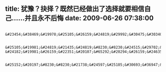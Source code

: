 title: 犹豫？抉择？既然已经做出了选择就要相信自己……并且永不后悔
date: 2009-06-26 07:38:00
---

     &#23454;&#38469;&#19978;&#25105;&#26159;&#24819;&#29992;&#30475;&#30340;&#26368;&#26032;&#19968;&#35805;&#12298;&#21560;&#34880;&#39740;&#39569;&#22763;&#12299;&#20316;&#24341;&#23376;&#65292;&#20294;&#26159;&#25105;&#23454;&#38469;&#19978;&#33258;&#24049;&#37117;&#36824;&#27809;&#24819;&#26126;&#30333;&#8230;&#8230;&#20154;&#24635;&#26159;&#21518;&#24724;&#65292;&#21448;&#24635;&#26159;&#29992;&#30452;&#35273;&#25225;&#25321;&#65311;&#20026;&#20160;&#20040;&#65311;&#24403;&#28982;&#65292;&#21387;&#21147;&#20250;&#35753;&#25105;&#20204;&#24517;&#39035;&#25225;&#25321;&#65292;&#21487;&#26159;&#20026;&#20160;&#20040;&#36824;&#35201;&#21518;&#24724;&#21602;&#65311;&#21518;&#24724;&#26159;&#26080;&#29992;&#30340;&#65292;&#25225;&#25321;&#21448;&#26159;&#24517;&#39035;&#30340;&#12290;

     &#25105;&#19981;&#24819;&#21435;&#24819;&#8230;&#8230;&#24515;&#29702;&#23398;&#21644;&#36923;&#36753;&#65292;&#22240;&#20026;&#37027;&#22826;&#21487;&#24597;&#65292;&#26159;&#30340;&#65292;&#22826;&#21487;&#24597;&#20102;&#12290;&#20154;&#30340;&#24369;&#28857;&#22826;&#22810;&#65292;&#24605;&#32500;&#23450;&#21183;&#22826;&#22810;&#65292;&#21508;&#31181;&#21508;&#26679;&#20250;&#24433;&#21709;&#29702;&#24615;&#21644;&#30452;&#35273;&#30340;&#38382;&#39064;&#20063;&#22826;&#22810;&#8230;&#8230;&#34429;&#28982;&#20182;&#20204;&#22823;&#37096;&#20998;&#26102;&#20505; &#24182;&#19981;&#26159;&#22351;&#20107;&#65292;&#20294;&#26159;&#24635;&#20250;&#26377;&#20986;&#29616;&#22351;&#20107;&#30340;&#26102;&#20505;&#65292;&#24182;&#19988;&#65292;&#20854;&#23454;&#25105;&#26159;&#24819;&#36991;&#20813;&#25152;&#26377;&#30340;&#36825;&#20123;&#8230;&#8230;&#21487;&#26159;&#19981;&#21487;&#33021;&#12290;&#25152;&#20197;&#25105;&#21448;&#24320;&#22987;&#29369;&#35947;&#20102;&#8230;&#8230;&#24656;&#24807;&#21435;&#20570;&#20986;&#36873;&#25321;&#12290;

     &#25152;&#20197;&#8230;&#8230;&#21738;&#24597;&#25105;&#30693;&#36947;&#36825;&#26679;&#20316;&#21487;&#33021;&#21482;&#26159;&#22240;&#20026;&#20914;&#21160;&#65292;&#25105;&#20063;&#20250;&#8230;&#8230;&#21435;&#20316;&#8230;&#8230;

 
